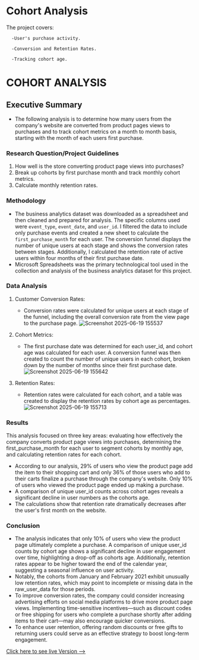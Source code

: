 # Cohort Analysis									

  The project covers:
    
      -User's purchase activity.
      
      -Conversion and Retention Rates.
      
      -Tracking cohort age.

# COHORT ANALYSIS

## Executive Summary
* The following analysis is to determine how many users from the company's website are converted from product pages views to purchases and to track cohort metrics on a month to month basis, starting with the month of each users first purchase. 

### Research Question/Project Guidelines

1. How well is the store converting product page views into purchases?
2. Break up cohorts by first purchase month and track monthly cohort metrics.
3. Calculate monthly retention rates. 

### Methodology
* The business analytics dataset was downloaded as a spreadsheet and then cleaned and prepared for analysis. The specific columns used were `event_type`, `event_date`, and `user_id`. I filtered the data to include only purchase events and created a new sheet to calculate the `first_purchase_month` for each user. The conversion funnel displays the number of unique users at each stage and shows the conversion rates between stages. Additionally, I calculated the retention rate of active users within four months of their first purchase date.
* Microsoft Spreadsheets was the primary technological tool used in the collection and analysis of the business analytics dataset for this project.

### Data Analysis
1. Customer Conversion Rates:
    * Conversion rates were calculated for unique users at each stage of the funnel, including the overall conversion rate from the view page to the purchase page.
![Screenshot 2025-06-19 155537](https://github.com/user-attachments/assets/40d68849-1d84-4423-8882-b4114bee39e9)

2. Cohort Metrics:
    * The first purchase date was determined for each user_id, and cohort age was calculated for each user. A conversion funnel was then created to count the number of unique users in each cohort, broken down by the number of months since their first purchase date.
![Screenshot 2025-06-19 155642](https://github.com/user-attachments/assets/a88df795-6a22-46cb-86b4-b37a7beec59b)

3. Retention Rates:
    * Retention rates were calculated for each cohort, and a table was created to display the retention rates by cohort age as percentages.
![Screenshot 2025-06-19 155713](https://github.com/user-attachments/assets/b6fe30d6-bbe8-47da-9871-d61df6f5f234)

### Results
This analysis focused on three key areas: evaluating how effectively the company converts product page views into purchases, determining the first_purchase_month for each user to segment cohorts by monthly age, and calculating retention rates for each cohort.
  * According to our analysis, 29% of users who view the product page add the item to their shopping cart and only 36% of those users who add to their carts finalize a purchase through the company's website. Only 10% of users who viewed the product page ended up making a purchase. 
  * A comparison of unique user_id counts across cohort ages reveals a significant decline in user numbers as the cohorts age.
  * The calculations show that retention rate dramatically decreases after the user's first month on the website.

### Conclusion
* The analysis indicates that only 10% of users who view the product page ultimately complete a purchase. A comparison of unique user_id counts by cohort age shows a significant decline in user engagement over time, highlighting a drop-off as cohorts age. Additionally, retention rates appear to be higher toward the end of the calendar year, suggesting a seasonal influence on user activity.
* Notably, the cohorts from January and February 2021 exhibit unusually low retention rates, which may point to incomplete or missing data in the raw_user_data for those periods.
* To improve conversion rates, the company could consider increasing advertising efforts on social media platforms to drive more product page views. Implementing time-sensitive incentives—such as discount codes or free shipping for users who complete a purchase shortly after adding items to their cart—may also encourage quicker conversions.
* To enhance user retention, offering random discounts or free gifts to returning users could serve as an effective strategy to boost long-term engagement.

[Click here to see live Version --> ](https://docs.google.com/spreadsheets/d/1Simwpcy1OxemD-U__m1vVc62VVZxPAQq2mirpVUNAe4/edit?gid=868644233#gid=868644233)
